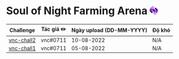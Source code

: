 # Soul of Night Farming Arena ![](../assets/Soul_of_Night.gif)

| Challenge | Tác giả ✏️              | Ngày upload (DD-MM-YYYY) | Độ khó |
|-----------|------------------------|--------------------------|--------|
| [vnc-chall2](./vnc-chall2/) | vnc#0711 | 10-08-2022               | N/A     |
| [vnc-chall1](./vnc-chall1/) | vnc#0711 | 05-08-2022               | N/A     |